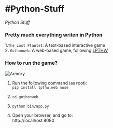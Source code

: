 #Python-Stuff
===
*Python Stuff*

### Pretty much everything writen in Python


1.`The Lost Plantet`: A text-based interactive game  
2. `Gothonweb`: A web-based game, following [LPTHW](http://learnpythonthehardway.org/)

### How to run the game? ###
![Armory](https://raw.github.com/Razique/Python-Stuff/master/gothonweb/static/armory.jpg)  

1. Run the following command (as root):  
`pip install lpthw.web nose`

2. `cd gothonweb`  
3. `python bin/app.py`  
4. Open your browser, and go to:  
http://localhost:8080